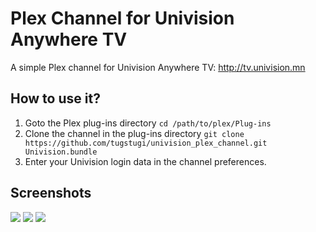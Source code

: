 # Plex Channel for Univision Anywhere TV

A simple Plex channel for Univision Anywhere TV: http://tv.univision.mn

## How to use it?
1. Goto the Plex plug-ins directory `cd /path/to/plex/Plug-ins`
2. Clone the channel in the plug-ins directory `git clone https://github.com/tugstugi/univision_plex_channel.git Univision.bundle`
3. Enter your Univision login data in the channel preferences.

## Screenshots
![](https://raw.github.com/tugstugi/univision_plex_channel/master/screenshot1.png)
![](https://raw.github.com/tugstugi/univision_plex_channel/master/screenshot2.png)
![](https://raw.github.com/tugstugi/univision_plex_channel/master/screenshot3.png)
